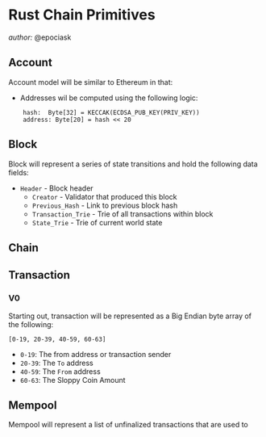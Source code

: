 # Rust Chain Primitives
_author:_ @epociask

## Account
Account model will be similar to Ethereum in that:

- Addresses wil be computed using the following logic:
```
    hash:  Byte[32] = KECCAK(ECDSA_PUB_KEY(PRIV_KEY))
    address: Byte[20] = hash << 20
```

## Block
Block will represent a series of state transitions and hold the following data fields:
- `Header` - Block header
    - `Creator` - Validator that produced this block
    - `Previous_Hash` - Link to previous block hash
    - `Transaction_Trie` - Trie of all transactions within block
    - `State_Trie` - Trie of current world state

## Chain

## Transaction

### V0
Starting out, transaction will be represented as a Big Endian byte array of the following:
```
[0-19, 20-39, 40-59, 60-63]
``` 

- `0-19`: The from address or transaction sender
- `20-39`: The `To` address
- `40-59`: The `From` address
- `60-63`: The Sloppy Coin Amount

## Mempool
Mempool will represent a list of unfinalized transactions that are used to 